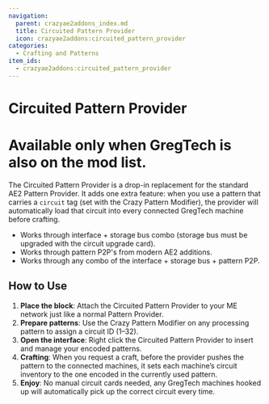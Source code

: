 ```yaml
---
navigation:
  parent: crazyae2addons_index.md
  title: Circuited Pattern Provider
  icon: crazyae2addons:circuited_pattern_provider
categories:
  - Crafting and Patterns
item_ids:
  - crazyae2addons:circuited_pattern_provider
---
```


# Circuited Pattern Provider

<BlockImage id="crazyae2addons:circuited_pattern_provider" scale="4"></BlockImage>

# Available only when GregTech is also on the mod list.

The Circuited Pattern Provider is a drop-in replacement for the standard AE2 Pattern Provider. It adds one extra feature: when you use a pattern that carries a `circuit` tag (set with the Crazy Pattern Modifier), the provider will automatically load that circuit into every connected GregTech machine before crafting.

- Works through interface + storage bus combo (storage bus must be upgraded with the circuit upgrade card).
- Works through pattern P2P's from modern AE2 additions.
- Works through any combo of the interface + storage bus + pattern P2P.

## How to Use

1. **Place the block**: Attach the Circuited Pattern Provider to your ME network just like a normal Pattern Provider.
2. **Prepare patterns**: Use the Crazy Pattern Modifier on any processing pattern to assign a circuit ID (1–32).
3. **Open the interface**: Right click the Circuited Pattern Provider to insert and manage your encoded patterns.
4. **Crafting**: When you request a craft, before the provider pushes the pattern to the connected machines, it sets each machine’s circuit inventory to the one encoded in the currently used pattern.
5. **Enjoy**: No manual circuit cards needed, any GregTech machines hooked up will automatically pick up the correct circuit every time.